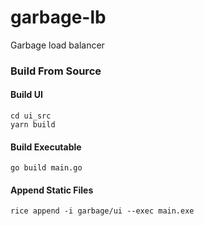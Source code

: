 # garbage-lb
Garbage load balancer


### Build From Source

#### Build UI
    cd ui_src
    yarn build

#### Build Executable
    go build main.go

#### Append Static Files
    rice append -i garbage/ui --exec main.exe
